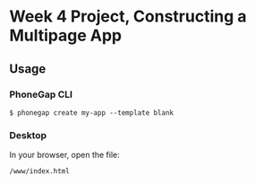 # Week 4 Project, Constructing a Multipage App

## Usage

### PhoneGap CLI

    $ phonegap create my-app --template blank

### Desktop

In your browser, open the file:

    /www/index.html

